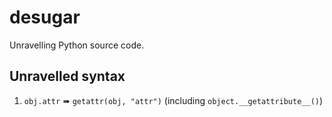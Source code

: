 # desugar
Unravelling Python source code.


## Unravelled syntax

1. `obj.attr` ➠ `getattr(obj, "attr")` (including `object.__getattribute__()`)
